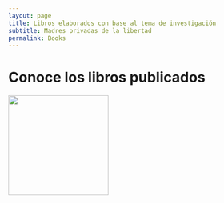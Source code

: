 ```yaml
---
layout: page
title: Libros elaborados con base al tema de investigación
subtitle: Madres privadas de la libertad
permalink: Books
---
```

# Conoce los libros publicados
<img src="{{ site.baseurl }}/Images/Paris_75005_Quai_de_Montebello_Bouquinistes_20071014.jpg" style="float:left;width:200px;padding-right:20px">
